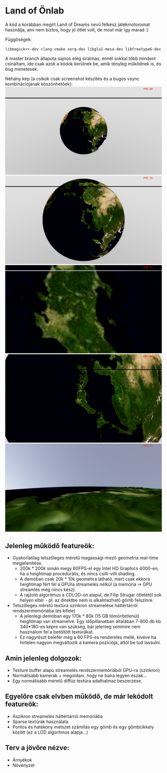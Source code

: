 Land of Önlab
=============

A kód a korábban megírt Land of Dreams nevű félkész játékmotoromat használja, ami nem biztos, hogy jó ötlet volt, de most már így marad :)

Függőségek:
```
libmagick++-dev clang cmake xorg-dev libglu1-mesa-dev libfreetype6-dev
```

A master branch állapota sajnos elég siralmas, ennél sokkal több mindent csináltam, ide csak azok a kódok kerülnek be, amik tényleg működnek is, és bug menetesek.

Néhány kép (a csíkok csak screenshot készítés és a bugos vsync kombinációjának köszönhetőek):
![screenshot0](screenshot0.png)
![screenshot1](screenshot1.png)
![screenshot2](screenshot2.png)
![screenshot3](screenshot3.png)
![screenshot4](screenshot4.png)

Jelenleg működő featureök:
-------------------------
* Gyakorlatilag tetszőleges méretű magassági-mező geometria real-time megjelenítése.
  * 200k * 200k simán megy 60FPS-el egy Intel HD Graphics 4000-en, ha a heightmap procedúrális, és nincs csilli-villi shading.
  * A demóban csak 20k * 10k geometira látható, mert csak ekkora heightmap fért fel a GPUra streamelés nélkül (a memória -> GPU streamlés még nincs kész).
  * A rajzoló algoritmus a CDLOD-on alapul, de Filip Strugar ötletétől sok helyen eltér - pl. az direktbe nem is alkalmazható gömb felszínre.
* Tetszőleges méretű textúra szinkron streamelése háttértárról rendszermemóriába (és kifele)
  * A jelenlegi demóban egy 170k * 80k (15 GB tömörítetlenül) heightmap van streamelve. Egy időpillanatban általában 7-800 db kb 340*180-es képre van szükség, bár jelenleg semmire nem használom fel a betöltött textúrákat.
  * Ez nagyrészt belefér még a 60 FPS-es renderelés mellé, kivéve ha hirtelen nagyon megváltozik a kamera pozíciója, attól be tud lassulni.

Amin jelenleg dolgozok:
----------------------
* Texture buffer alapú streamelés rendszermemóriából GPU-ra (szinkron)
* Normálisabb kamerák + megoldani, hogy ne balra legyen észak...
* Egy normálisabb méretű diffúz textúra adathalmaz beszerzése.


Egyelőre csak elvben működő, de már lekódolt featureök:
-------------------------------------------------------
* Aszikron streamelés háttértárról memóriába
* Sparse textúrák használata
* Pontos és hatékony metszet számítás egy gömb és egy gömbcikkely között (ez a LOD algoritmus alapja...)

Terv a jövőre nézve:
-------------------
* Árnyékok
* Növényzet
